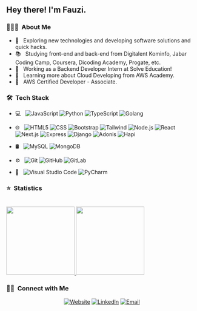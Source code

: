 <h2> Hey there! I'm Fauzi.</h2>

<h3> 👨🏻‍💻 &nbsp;About Me </h3>

- 🤔 &nbsp; Exploring new technologies and developing software solutions and quick hacks.
- 📚 &nbsp; Studying front-end and back-end from Digitalent Kominfo, Jabar Coding Camp, Coursera, Dicoding Academy, Progate, etc.
- 💼 &nbsp; Working as a Backend Developer Intern at Solve Education!
- 🌱 &nbsp; Learning more about Cloud Developing from AWS Academy.
- 📄 &nbsp; AWS Certified Developer - Associate.

<h3> 🛠 &nbsp;Tech Stack</h3>

- 💻 &nbsp;
  ![JavaScript](https://img.shields.io/badge/-JavaScript-333333?style=flat&logo=javascript)
  ![Python](https://img.shields.io/badge/-Python-333333?style=flat&logo=python)
  ![TypeScript](https://img.shields.io/badge/-TypeScript-333333?style=flat&logo=typescript)
  ![Golang](https://img.shields.io/badge/-Golang-333333?style=flat&logo=go)
  
- 🌐 &nbsp;
  ![HTML5](https://img.shields.io/badge/-HTML5-333333?style=flat&logo=HTML5)
  ![CSS](https://img.shields.io/badge/-CSS-333333?style=flat&logo=CSS3&logoColor=1572B6)
  ![Bootstrap](https://img.shields.io/badge/-Bootstrap-333333?style=flat&logo=bootstrap&logoColor=563D7C)
  ![Tailwind](https://img.shields.io/badge/-Tailwind-333333?style=flat&logo=tailwindcss)
  ![Node.js](https://img.shields.io/badge/-Node.js-333333?style=flat&logo=node.js)
  ![React](https://img.shields.io/badge/-React-333333?style=flat&logo=react)
  ![Next.js](https://img.shields.io/badge/-Next.js-333333?style=flat&logo=next.js)
  ![Express](https://img.shields.io/badge/-Express-333333?style=flat&logo=express)
  ![Django](https://img.shields.io/badge/-Django-333333?style=flat&logo=django)
  ![Adonis](https://img.shields.io/badge/-Adonis-333333?style=flat&logo=adonis)
  ![Hapi](https://img.shields.io/badge/-Hapi-333333?style=flat&logo=hapi)
- 🛢 &nbsp;
  ![MySQL](https://img.shields.io/badge/-MySQL-333333?style=flat&logo=mysql)
  ![MongoDB](https://img.shields.io/badge/-MongoDB-333333?style=flat&logo=mongodb)
- ⚙️ &nbsp;
  ![Git](https://img.shields.io/badge/-Git-333333?style=flat&logo=git)
  ![GitHub](https://img.shields.io/badge/-GitHub-333333?style=flat&logo=github)
  ![GitLab](https://img.shields.io/badge/-GitLab-333333?style=flat&logo=gitlab)
- 🔧 &nbsp;
  ![Visual Studio Code](https://img.shields.io/badge/-Visual%20Studio%20Code-333333?style=flat&logo=visual-studio-code&logoColor=007ACC)
  ![PyCharm](https://img.shields.io/badge/-PyCharm-333333?style=flat&logo=pycharm)


<h3> ⭐ &nbsp;Statistics</h3>

<br/>

<a href="https://github.com/muhfauziazhar">
  <img height="180em" src="https://github-readme-stats.vercel.app/api?username=muhfauziazhar&show_icons=true&theme=nightowl" />
  <img height="180em" src="https://github-readme-stats.vercel.app/api/top-langs/?username=muhfauziazhar&layout=compact&theme=nightowl" />
</a>

<br/>

<h3> 🤝🏻 &nbsp;Connect with Me </h3>

<p align="center">
<a href="https://muhfauziazhar.my.id/"><img alt="Website" src="https://img.shields.io/badge/Website-muhfauziazhar.my.id-blue?style=flat-square&logo=google-chrome"></a>
<a href="https://www.linkedin.com/in/muhfauziazhar/"><img alt="LinkedIn" src="https://img.shields.io/badge/LinkedIn-Muhammad%20Fauzi%20Azhar-blue?style=flat-square&logo=linkedin"></a>
<a href="mailto:muh.fauzee@gmail.com"><img alt="Email" src="https://img.shields.io/badge/Email-muh.fauzee@gmail.com-blue?style=flat-square&logo=gmail"></a>
</p>
